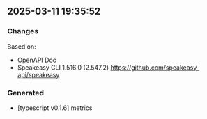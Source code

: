 

## 2025-03-11 19:35:52
### Changes
Based on:
- OpenAPI Doc  
- Speakeasy CLI 1.516.0 (2.547.2) https://github.com/speakeasy-api/speakeasy
### Generated
- [typescript v0.1.6] metrics